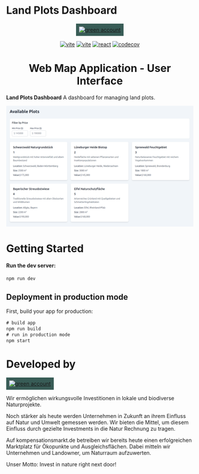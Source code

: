 # Land Plots Dashboard

<div align="center">

<p align="center">
  <a href="https://www.greenaccount.com/" rel="noopener" target="_blank">
    <img
      style="background-color:#385c56; padding: 8px"
      height="30"
      src="https://cdn.prod.website-files.com/65a509e09ca04e38935eece9/65a54b1cd88b6a177caffcc3_Logo_green_account.webp"
      alt="green account">
      </a>
</p>

[![vite](https://img.shields.io/badge/react-18.2.0-blue)](https://react.dev/)
[![vite](https://img.shields.io/badge/typescript-1.6.0-blue)](https://www.typescriptlang.org/)
[![react](https://img.shields.io/badge/remix-v2.15.0-blue)](https://remix.run/)
[![codecov](https://codecov.io/gh/arashmad/case-plots-remix-improvements/graph/badge.svg?token=F9LXGT15JA)](https://codecov.io/gh/arashmad/case-plots-remix-improvements)

</div>

<h1 align="center">Web Map Application - User Interface</h1>

**Land Plots Dashboard** A dashboard for managing land plots.

<div align="center">
    <p align="center">
        <img width="600" src="./docs/img/demo.png" alt="login">
    </p>
</div>

# Getting Started

#### Run the dev server:

```shell
npm run dev
```

## Deployment in production mode

First, build your app for production:

```shell
# build app
npm run build
# run in production mode
npm start
```

# Developed by

<p>
  <a href="https://www.greenaccount.com/" rel="noopener" target="_blank">
    <img
      style="background-color:#385c56; padding: 8px"
      height="30"
      src="https://cdn.prod.website-files.com/65a509e09ca04e38935eece9/65a54b1cd88b6a177caffcc3_Logo_green_account.webp"
      alt="green account">
      </a>
</p>

Wir ermöglichen wirkungsvolle Investitionen in lokale und biodiverse Naturprojekte.

Noch stärker als heute werden Unternehmen in Zukunft an ihrem Einfluss auf Natur und Umwelt gemessen werden. Wir bieten die Mittel, um diesem Einfluss durch gezielte Investments in die Natur Rechnung zu tragen.

Auf kompensationsmarkt.de betreiben wir bereits heute einen erfolgreichen Marktplatz für Ökopunkte und Ausgleichsflächen. Dabei mitteln wir Unternehmen und Landowner, um Naturraum aufzuwerten.

Unser Motto: Invest in nature right next door!

